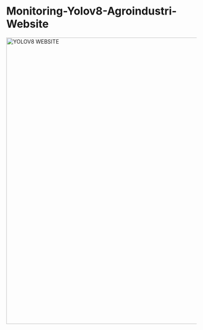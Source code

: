 # Monitoring-Yolov8-Agroindustri-Website

<img width="757" alt="YOLOV8 WEBSITE" src="https://github.com/kikysr27/Monitoring-Yolov8-Agroindustri-Website/assets/109866827/6fbaaaaa-0aa0-4df6-ac4d-5d893ce6545e">
